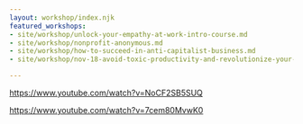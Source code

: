 ```yaml
---
layout: workshop/index.njk
featured_workshops:
- site/workshop/unlock-your-empathy-at-work-intro-course.md
- site/workshop/nonprofit-anonymous.md
- site/workshop/how-to-succeed-in-anti-capitalist-business.md
- site/workshop/nov-18-avoid-toxic-productivity-and-revolutionize-your-workflow.md

---
```

https://www.youtube.com/watch?v=NoCF2SB5SUQ

https://www.youtube.com/watch?v=7cem80MvwK0